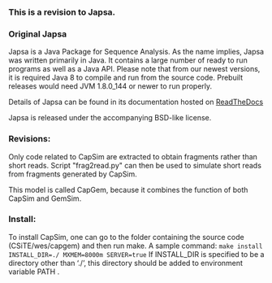 ### This is a revision to Japsa.

### Original Japsa
Japsa is a Java Package for Sequence Analysis. As the name implies, Japsa was
written primarily in Java. It contains a large number of ready to run programs
as well as a Java API. Please note that from our newest versions, it is required
Java 8 to compile and run from the source code. Prebuilt releases would need
JVM 1.8.0_144 or newer to run properly.

Details of Japsa can be found
in its documentation hosted on [ReadTheDocs](http://japsa.readthedocs.org/en/latest/index.html)

Japsa is released under the accompanying BSD-like license.


### Revisions:
Only code related to CapSim are extracted to obtain fragments rather than short reads.
Script "frag2read.py" can then be used to simulate short reads from fragments generated by CapSim.

This model is called CapGem, because it combines the function of both CapSim and GemSim.


### Install:
To install CapSim, one can go to the folder containing the source code (CSiTE/wes/capgem) and then run make.
A sample command:
`make install INSTALL_DIR=./ MXMEM=8000m SERVER=true`
If INSTALL_DIR is specified to be a directory other than ‘./’, this directory should be added to environment variable PATH .
